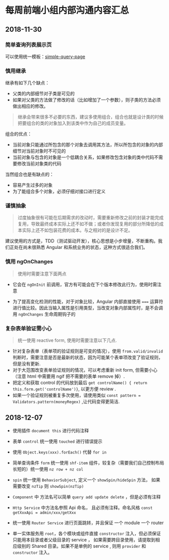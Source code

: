 # 每周前端小组内部沟通内容汇总

## 2018-11-30

### 简单查询列表展示页

可以使用统一模板：[simple-query-page](./simple-query-page.md)

### 慎用继承

继承有如下几个缺点：

- 父类的内部细节对子类是可见的
- 如果对父类的方法做了修改的话（比如增加了一个参数），则子类的方法必须做出相应的修改。

> 继承会带来很多不必要的东西，建议多使用组合，组合也就是设计类的时候把要组合的类的对象加入到该类中作为自己的成员变量。

组合的优点：

- 当前对象只能通过所包含的那个对象去调用其方法，所以所包含的对象的内部细节对当前对象时不可见的
- 当前对象与包含的对象是一个低耦合关系，如果修改包含对象的类中代码不需要修改当前对象类的代码

当然组合也是有缺点的：

- 容易产生过多的对象
- 为了能组合多个对象，必须仔细对接口进行定义

### 谨慎抽象

> 过度抽象很有可能在后期需求的改动时，需要重新修改之前的封装才能完成复用，导致最终成本实际上还不如不做；或者你发现复用的部分所降低的成本实际上还不如包装花费的成本。与之相对的是设计不足。

建议使用的方式是，TDD（测试驱动开发），核心思想是小步增量，不断重构。我们正处在尚未很熟悉 Angular 和系统业务的状态，这种方式很适合我们。

### 慎用 ngOnChanges

> 使用时需要注意下面两点

- 它会在 `ngOnInit` 前调用，官方有可能会在下个版本修改此行为，使用时需注意

- 为了提高变化检测的性能，对于对象比较，Angular 内部直接使用 `===` 运算符进行值比较。因此当输入属性是引用类型，当改变对象内部属性时，是不会调用 `ngOnChanges` 生命周期钩子的

### 复杂表单验证需小心

> 统一使用 reactive form, 使用时需要注意以下几点.

- 针对复杂表单（表单项的验证规则是可变的情况），使用 `from.valid/invalid` 判断时，需要注意是否是最新的状态，因为可能某个表单项改变了验证规则，但是没有更新.
- 对于大范围改变表单验证规则的情况，可以考虑重新 init form, 但需要小心（注意 html 中需要用 ngif 把不需要的表单 remove 掉）.
- 把定义和获取 control 的代码放到最后 `get controlName() { return this.form.get('controlName')}`, 以更方便 review .
- 如果一个验证规则被重复多次使用，请使用类似 `const pattern = Validators.pattern(moneyRegex)` ,让代码变得更简洁.

## 2018-12-07

- 使用插件 `document this` 进行代码注释

- 表单 `control` 统一使用 `touched` 进行错误提示

- 使用 `Object.keys(xxx).forEach()` 代替 `for in`

- 简单查询条件 `form` 统一使用 `shf-item` 组件，较复杂（需要我们自己控制布局 长短的）统一使用 `nz row + nz col`

- `spin` 统一使用 `BehaviorSubject`, 定义一个 `showSpin/hideSpin` 方法， 如果需要改变 `nzTip` 则 `showSpin(nzTip)`

- `Component` 中 方法名可以简单 `query add update delete` ，但是必须有注释

- `Http Service` 中方法名参照 Api 命名， 且必须有注释。命名风格 `const getXxxApi = admin/xxx/getXxx`

- 统一使用 `Router Service` 进行页面跳转，并且保证 一个 module 一个 router

- 单一实体服务用 `root`，各个模块或组件直接 `constructor` 注入，但必须保证只能用本目录或者父级目录的 service ， 如果需要跨目录使用，请提取到相应级别的 Shared 目录。如果不是单例的 service , 则用 `provider` 和 `constructor` 注入。
